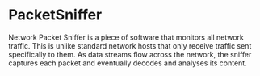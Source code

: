 # PacketSniffer
Network Packet Sniffer is a piece of software that monitors all network traffic. This is unlike standard network hosts that only receive traffic sent specifically to them. As data streams flow across the network, the sniffer captures each packet and eventually decodes and analyses its content.
